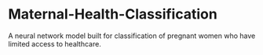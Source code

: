 # Maternal-Health-Classification
A neural network model built for classification of pregnant women who have limited access to healthcare. 
